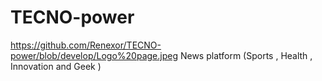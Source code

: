 # TECNO-power
https://github.com/Renexor/TECNO-power/blob/develop/Logo%20page.jpeg
News platform (Sports , Health , Innovation and Geek ) 
